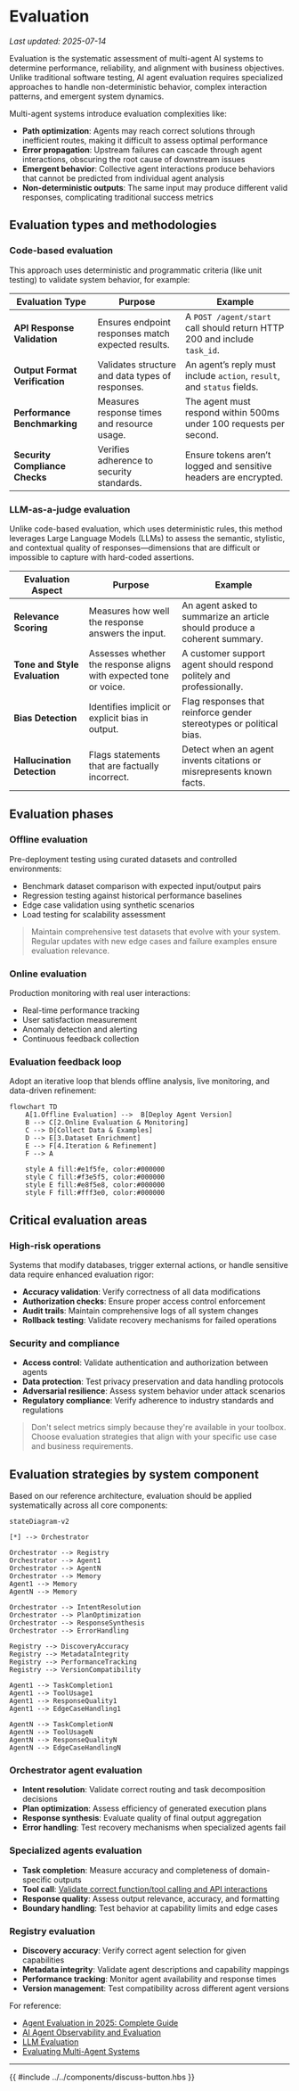 # Evaluation

_Last updated: 2025-07-14_

Evaluation is the systematic assessment of multi-agent AI systems to determine
performance, reliability, and alignment with business objectives. Unlike
traditional software testing, AI agent evaluation requires specialized
approaches to handle non-deterministic behavior, complex interaction patterns,
and emergent system dynamics.

Multi-agent systems introduce evaluation complexities like:

- **Path optimization**: Agents may reach correct solutions through inefficient
  routes, making it difficult to assess optimal performance
- **Error propagation**: Upstream failures can cascade through agent
  interactions, obscuring the root cause of downstream issues
- **Emergent behavior**: Collective agent interactions produce behaviors that
  cannot be predicted from individual agent analysis
- **Non-deterministic outputs**: The same input may produce different valid
  responses, complicating traditional success metrics

## Evaluation types and methodologies

### Code-based evaluation

This approach uses deterministic and programmatic criteria (like unit testing)
to validate system behavior, for example:

| Evaluation Type                | Purpose                                            | Example                                                                  |
| ------------------------------ | -------------------------------------------------- | ------------------------------------------------------------------------ |
| **API Response Validation**    | Ensures endpoint responses match expected results. | A `POST /agent/start` call should return HTTP 200 and include `task_id`. |
| **Output Format Verification** | Validates structure and data types of responses.   | An agent’s reply must include `action`, `result`, and `status` fields.   |
| **Performance Benchmarking**   | Measures response times and resource usage.        | The agent must respond within 500ms under 100 requests per second.       |
| **Security Compliance Checks** | Verifies adherence to security standards.          | Ensure tokens aren’t logged and sensitive headers are encrypted.         |

### LLM-as-a-judge evaluation

Unlike code-based evaluation, which uses deterministic rules, this method
leverages Large Language Models (LLMs) to assess the semantic, stylistic, and
contextual quality of responses—dimensions that are difficult or impossible to
capture with hard-coded assertions.

| Evaluation Aspect             | Purpose                                                           | Example                                                                   |
| ----------------------------- | ----------------------------------------------------------------- | ------------------------------------------------------------------------- |
| **Relevance Scoring**         | Measures how well the response answers the input.                 | An agent asked to summarize an article should produce a coherent summary. |
| **Tone and Style Evaluation** | Assesses whether the response aligns with expected tone or voice. | A customer support agent should respond politely and professionally.      |
| **Bias Detection**            | Identifies implicit or explicit bias in output.                   | Flag responses that reinforce gender stereotypes or political bias.       |
| **Hallucination Detection**   | Flags statements that are factually incorrect.                    | Detect when an agent invents citations or misrepresents known facts.      |

## Evaluation phases

### Offline evaluation

Pre-deployment testing using curated datasets and controlled environments:

- Benchmark dataset comparison with expected input/output pairs
- Regression testing against historical performance baselines
- Edge case validation using synthetic scenarios
- Load testing for scalability assessment

> Maintain comprehensive test datasets that evolve with your system. Regular
> updates with new edge cases and failure examples ensure evaluation relevance.

### Online evaluation

Production monitoring with real user interactions:

- Real-time performance tracking
- User satisfaction measurement
- Anomaly detection and alerting
- Continuous feedback collection

### Evaluation feedback loop

Adopt an iterative loop that blends offline analysis, live monitoring, and
data-driven refinement:

```mermaid
flowchart TD
    A[1.Offline Evaluation] -->  B[Deploy Agent Version]
    B --> C[2.Online Evaluation & Monitoring]
    C --> D[Collect Data & Examples]
    D --> E[3.Dataset Enrichment]
    E --> F[4.Iteration & Refinement]
    F --> A

    style A fill:#e1f5fe, color:#000000
    style C fill:#f3e5f5, color:#000000
    style E fill:#e8f5e8, color:#000000
    style F fill:#fff3e0, color:#000000
```

## Critical evaluation areas

### High-risk operations

Systems that modify databases, trigger external actions, or handle sensitive
data require enhanced evaluation rigor:

- **Accuracy validation**: Verify correctness of all data modifications
- **Authorization checks**: Ensure proper access control enforcement
- **Audit trails**: Maintain comprehensive logs of all system changes
- **Rollback testing**: Validate recovery mechanisms for failed operations

### Security and compliance

- **Access control**: Validate authentication and authorization between agents
- **Data protection**: Test privacy preservation and data handling protocols
- **Adversarial resilience**: Assess system behavior under attack scenarios
- **Regulatory compliance**: Verify adherence to industry standards and
  regulations

> Don't select metrics simply because they're available in your toolbox. Choose
> evaluation strategies that align with your specific use case and business
> requirements.

## Evaluation strategies by system component

Based on our reference architecture, evaluation should be applied systematically
across all core components:

```mermaid
stateDiagram-v2

[*] --> Orchestrator

Orchestrator --> Registry
Orchestrator --> Agent1
Orchestrator --> AgentN
Orchestrator --> Memory
Agent1 --> Memory
AgentN --> Memory

Orchestrator --> IntentResolution
Orchestrator --> PlanOptimization
Orchestrator --> ResponseSynthesis
Orchestrator --> ErrorHandling

Registry --> DiscoveryAccuracy
Registry --> MetadataIntegrity
Registry --> PerformanceTracking
Registry --> VersionCompatibility

Agent1 --> TaskCompletion1
Agent1 --> ToolUsage1
Agent1 --> ResponseQuality1
Agent1 --> EdgeCaseHandling1

AgentN --> TaskCompletionN
AgentN --> ToolUsageN
AgentN --> ResponseQualityN
AgentN --> EdgeCaseHandlingN

```

### Orchestrator agent evaluation

- **Intent resolution**: Validate correct routing and task decomposition
  decisions
- **Plan optimization**: Assess efficiency of generated execution plans
- **Response synthesis**: Evaluate quality of final output aggregation
- **Error handling**: Test recovery mechanisms when specialized agents fail

### Specialized agents evaluation

- **Task completion**: Measure accuracy and completeness of domain-specific
  outputs
- **Tool call**:
  [Validate correct function/tool calling and API interactions](../evaluation/ToolCall.md)
- **Response quality**: Assess output relevance, accuracy, and formatting
- **Boundary handling**: Test behavior at capability limits and edge cases

### Registry evaluation

- **Discovery accuracy**: Verify correct agent selection for given capabilities
- **Metadata integrity**: Validate agent descriptions and capability mappings
- **Performance tracking**: Monitor agent availability and response times
- **Version management**: Test compatibility across different agent versions

For reference:

- [Agent Evaluation in 2025: Complete Guide](https://orq.ai/blog/agent-evaluation)
- [AI Agent Observability and Evaluation](https://huggingface.co/learn/agents-course/bonus-unit2/what-is-agent-observability-and-evaluation)
- [LLM Evaluation](https://langfuse.com/docs/scores/overview)
- [Evaluating Multi-Agent Systems](https://arize.com/docs/phoenix/learn/evaluating-multi-agent-systems)

---

{{ #include ../../components/discuss-button.hbs }}
